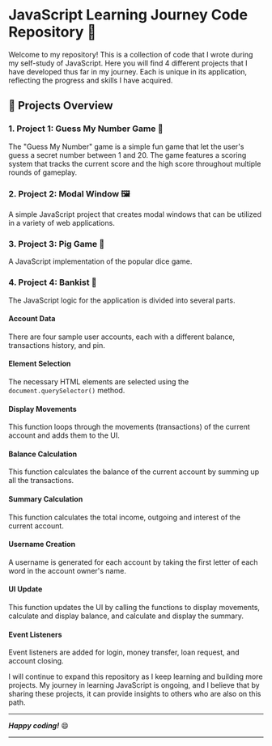 # JavaScript Learning Journey Code Repository :rocket:

Welcome to my repository! This is a collection of code that I wrote during my self-study of JavaScript. Here you will find 4 different projects that I have developed thus far in my journey. Each is unique in its application, reflecting the progress and skills I have acquired. 

## :pushpin: Projects Overview

### 1. Project 1: Guess My Number Game :game_die:
The "Guess My Number" game is a simple fun game that let the user's guess a secret number between 1 and 20. The game features a scoring system that tracks the current score and the high score throughout multiple rounds of gameplay.

### 2. Project 2: Modal Window :framed_picture:
A simple JavaScript project that creates modal windows that can be utilized in a variety of web applications.

### 3. Project 3: Pig Game :pig:
A JavaScript implementation of the popular dice game.

### 4. Project 4: Bankist :bank:
The JavaScript logic for the application is divided into several parts.

#### Account Data
There are four sample user accounts, each with a different balance, transactions history, and pin.

#### Element Selection
The necessary HTML elements are selected using the `document.querySelector()` method.

#### Display Movements
This function loops through the movements (transactions) of the current account and adds them to the UI.

#### Balance Calculation
This function calculates the balance of the current account by summing up all the transactions.

#### Summary Calculation
This function calculates the total income, outgoing and interest of the current account.

#### Username Creation
A username is generated for each account by taking the first letter of each word in the account owner's name.

#### UI Update
This function updates the UI by calling the functions to display movements, calculate and display balance, and calculate and display the summary.

#### Event Listeners
Event listeners are added for login, money transfer, loan request, and account closing.

I will continue to expand this repository as I keep learning and building more projects. My journey in learning JavaScript is ongoing, and I believe that by sharing these projects, it can provide insights to others who are also on this path.

---

**_Happy coding!_** :smile:

---

